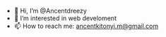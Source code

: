 - 👋 Hi, I’m @Ancentdreezy
- 👀 I’m interested in web develoment
- 📫 How to reach me: ancentkitonyi.m@gmail.com

<!---
Ancentdreezy/Ancentdreezy is a ✨ special ✨ repository because its `README.md` (this file) appears on your GitHub profile.
You can click the Preview link to take a look at your changes.
--->
